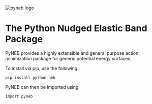 ![pyneb logo](https://pyneb.dev/assets/img/pyneb.png)

# The Python Nudged Elastic Band Package 

PyNEB provides a highly extensible and general purpose action minimization package for generic potential energy surfaces.

To install via pip, use the following:

```
pip install python-neb
```

PyNEB can then be imported using

```
import pyneb
```
